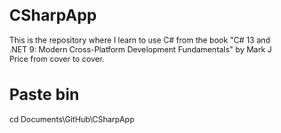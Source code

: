 # CSharpApp
This is the repository where I learn to use C# from the book "C# 13 and .NET 9: Modern Cross-Platform Development Fundamentals" by Mark J Price from cover to cover.

# Paste bin
cd Documents\GitHub\CSharpApp